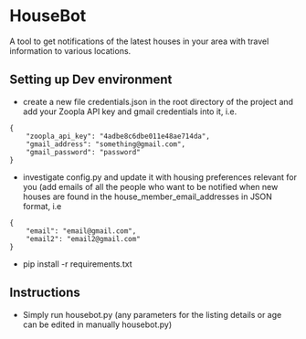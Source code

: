 # HouseBot

A tool to get notifications of the latest houses in your area with travel information to various locations.

## Setting up Dev environment
- create a new file credentials.json in the root directory of the project and add your Zoopla API key and gmail 
credentials into it, i.e.

```
{
    "zoopla_api_key": "4adbe8c6dbe011e48ae714da",
    "gmail_address": "something@gmail.com",
    "gmail_password": "password"
}
```

- investigate config.py and update it with housing preferences relevant for you (add emails of all the people who
want to be notified when new houses are found in the house_member_email_addresses in JSON format, i.e
```
{
    "email": "email@gmail.com",
    "email2": "email2@gmail.com"
}
```

- pip install -r requirements.txt

## Instructions
- Simply run housebot.py (any parameters for the listing details or age can be edited in manually housebot.py)
